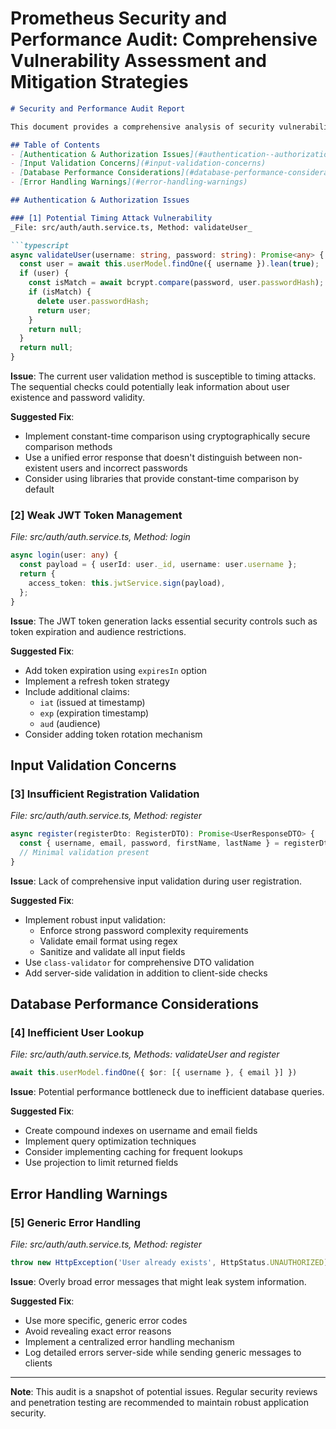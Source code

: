 # Prometheus Security and Performance Audit: Comprehensive Vulnerability Assessment and Mitigation Strategies

```markdown
# Security and Performance Audit Report

This document provides a comprehensive analysis of security vulnerabilities, performance considerations, and maintainability concerns identified in the Prometheus project. The audit aims to highlight potential risks and provide actionable recommendations to improve the overall quality and security of the application.

## Table of Contents
- [Authentication & Authorization Issues](#authentication--authorization-issues)
- [Input Validation Concerns](#input-validation-concerns)
- [Database Performance Considerations](#database-performance-considerations)
- [Error Handling Warnings](#error-handling-warnings)

## Authentication & Authorization Issues

### [1] Potential Timing Attack Vulnerability
_File: src/auth/auth.service.ts, Method: validateUser_

```typescript
async validateUser(username: string, password: string): Promise<any> {
  const user = await this.userModel.findOne({ username }).lean(true);
  if (user) {
    const isMatch = await bcrypt.compare(password, user.passwordHash);
    if (isMatch) {
      delete user.passwordHash;
      return user;
    }
    return null;
  }
  return null;
}
```

**Issue**: The current user validation method is susceptible to timing attacks. The sequential checks could potentially leak information about user existence and password validity.

**Suggested Fix**:
- Implement constant-time comparison using cryptographically secure comparison methods
- Use a unified error response that doesn't distinguish between non-existent users and incorrect passwords
- Consider using libraries that provide constant-time comparison by default

### [2] Weak JWT Token Management
_File: src/auth/auth.service.ts, Method: login_

```typescript
async login(user: any) {
  const payload = { userId: user._id, username: user.username };
  return {
    access_token: this.jwtService.sign(payload),
  };
}
```

**Issue**: The JWT token generation lacks essential security controls such as token expiration and audience restrictions.

**Suggested Fix**:
- Add token expiration using `expiresIn` option
- Implement a refresh token strategy
- Include additional claims:
  - `iat` (issued at timestamp)
  - `exp` (expiration timestamp)
  - `aud` (audience)
- Consider adding token rotation mechanism

## Input Validation Concerns

### [3] Insufficient Registration Validation
_File: src/auth/auth.service.ts, Method: register_

```typescript
async register(registerDto: RegisterDTO): Promise<UserResponseDTO> {
  const { username, email, password, firstName, lastName } = registerDto;
  // Minimal validation present
}
```

**Issue**: Lack of comprehensive input validation during user registration.

**Suggested Fix**:
- Implement robust input validation:
  - Enforce strong password complexity requirements
  - Validate email format using regex
  - Sanitize and validate all input fields
- Use `class-validator` for comprehensive DTO validation
- Add server-side validation in addition to client-side checks

## Database Performance Considerations

### [4] Inefficient User Lookup
_File: src/auth/auth.service.ts, Methods: validateUser and register_

```typescript
await this.userModel.findOne({ $or: [{ username }, { email }] })
```

**Issue**: Potential performance bottleneck due to inefficient database queries.

**Suggested Fix**:
- Create compound indexes on username and email fields
- Implement query optimization techniques
- Consider implementing caching for frequent lookups
- Use projection to limit returned fields

## Error Handling Warnings

### [5] Generic Error Handling
_File: src/auth/auth.service.ts, Method: register_

```typescript
throw new HttpException('User already exists', HttpStatus.UNAUTHORIZED)
```

**Issue**: Overly broad error messages that might leak system information.

**Suggested Fix**:
- Use more specific, generic error codes
- Avoid revealing exact error reasons
- Implement a centralized error handling mechanism
- Log detailed errors server-side while sending generic messages to clients

---

**Note**: This audit is a snapshot of potential issues. Regular security reviews and penetration testing are recommended to maintain robust application security.
```